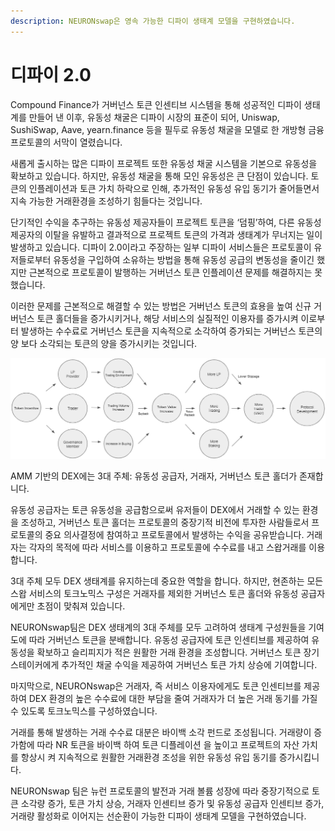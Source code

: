 ```yaml
---
description: NEURONswap은 영속 가능한 디파이 생태계 모델을 구현하였습니다.
---
```


# 디파이 2.0

Compound Finance가 거버넌스 토큰 인센티브 시스템을 통해 성공적인 디파이 생태계를 만들어 낸 이후, 유동성 채굴은 디파이 시장의 표준이 되어, Uniswap, SushiSwap, Aave, yearn.finance 등을 필두로 유동성 채굴을 모델로 한 개방형 금융 프로토콜의 서막이 열렸습니다.

새롭게 출시하는 많은 디파이 프로젝트 또한 유동성 채굴 시스템을 기본으로 유동성을 확보하고 있습니다. 하지만, 유동성 채굴을 통해 모인 유동성은 큰 단점이 있습니다. 토큰의 인플레이션과 토큰 가치 하락으로 인해, 추가적인 유동성 유입 동기가 줄어들면서 지속 가능한 거래환경을 조성하기 힘들다는 것입니다.

단기적인 수익을 추구하는 유동성 제공자들이 프로젝트 토큰을 ‘덤핑’하여, 다른 유동성 제공자의 이탈을 유발하고 결과적으로 프로젝트 토큰의 가격과 생태계가 무너지는 일이 발생하고 있습니다. 디파이 2.0이라고 주장하는 일부 디파이 서비스들은 프로토콜이 유저들로부터 유동성을 구입하여 소유하는 방법을 통해 유동성 공급의 변동성을 줄이긴 했지만 근본적으로 프로토콜이 발행하는 거버넌스 토큰 인플레이션 문제를 해결하지는 못했습니다.

이러한 문제를 근본적으로 해결할 수 있는 방법은 거버넌스 토큰의 효용을 높여 신규 거버넌스 토큰 홀더들을 증가시키거나, 해당 서비스의 실질적인 이용자를 증가시켜 이로부터 발생하는 수수료로 거버넌스 토큰을 지속적으로 소각하여 증가되는 거버넌스 토큰의 양 보다 소각되는 토큰의 양을 증가시키는 것입니다.

![](<../.gitbook/assets/image (10).png>)

AMM 기반의 DEX에는 3대 주체: 유동성 공급자, 거래자, 거버넌스 토큰 홀더가 존재합니다.

유동성 공급자는 토큰 유동성을 공급함으로써 유저들이 DEX에서 거래할 수 있는 환경을 조성하고, 거버넌스 토큰 홀더는 프로토콜의 중장기적 비전에 투자한 사람들로서 프로토콜의 중요 의사결정에 참여하고 프로토콜에서 발생하는 수익을 공유받습니다. 거래자는 각자의 목적에 따라 서비스를 이용하고 프로토콜에 수수료를 내고 스왑거래를 이용합니다.

3대 주체 모두 DEX 생태계를 유지하는데 중요한 역할을 합니다. 하지만, 현존하는 모든 스왑 서비스의 토크노믹스 구성은 거래자를 제외한 거버넌스 토큰 홀더와 유동성 공급자에게만 초점이 맞춰져 있습니다.

NEURONswap팀은 DEX 생태계의 3대 주체를 모두 고려하여 생태계 구성원들을 기여도에 따라 거버넌스 토큰을 분배합니다. 유동성 공급자에 토큰 인센티브를 제공하여 유동성을 확보하고 슬리피지가 적은 원활한 거래 환경을 조성합니다. 거버넌스 토큰 장기 스테이커에게 추가적인 채굴 수익을 제공하여 거버넌스 토큰 가치 상승에 기여합니다.

마지막으로, NEURONswap은 거래자, 즉 서비스 이용자에게도 토큰 인센티브를 제공하여 DEX 환경의 높은 수수료에 대한 부담을 줄여 거래자가 더 높은 거래 동기를 가질 수 있도록 토크노믹스를 구성하였습니다.

거래를 통해 발생하는 거래 수수료 대분은 바이백 소각 펀드로 조성됩니다. 거래량이 증가함에 따라 NR 토큰을 바이백 하여 토큰 디플레이션 을 높이고 프로젝트의 자산 가치를 항상시 켜 지속적으로 원활한 거래환경 조성을 위한 유동성 유입 동기를 증가시킵니다.

NEURONswap 팀은 뉴런 프로토콜의 발전과 거래 볼륨 성장에 따라 중장기적으로 토큰 소각량 증가, 토큰 가치 상승, 거래자 인센티브 증가 및 유동성 공급자 인센티브 증가, 거래량 활성화로 이어지는 선순환이 가능한 디파이 생태계 모델을 구현하였습니다.
